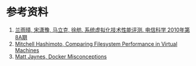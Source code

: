 # 参考资料

1. [兰雨晴, 宋潇豫, 马立克, 徐舫. 系统虚拟化技术性能评测. 电信科学 2010年第8A期](http://wenku.baidu.com/link?url=QRwpFhP8d0yJorhcvuZPrz3lNFQW-uwYg6TlZtv6uen6_SVsvRrzf0UJxWRRn6auFIlO56j9aUr4B-6TJd_OuFsonXzFGzIwndWRaI_AAga)
2. [Mitchell Hashimoto, Comparing Filesystem Performance in Virtual Machines](http://mitchellh.com/comparing-filesystem-performance-in-virtual-machines)
3. [Matt Jaynes, Docker Misconceptions](https://devopsu.com/blog/docker-misconceptions/)
